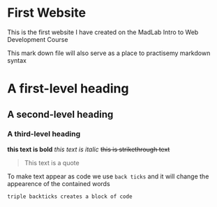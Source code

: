 # First Website
 
This is the first website I have created on the MadLab Intro to Web Development Course

This mark down file will also serve as a place to practisemy markdown syntax

# A first-level heading
## A second-level heading
### A third-level heading

**this text is bold**
*this text is italic*
~~this is strikethrough text~~

>This text is a quote

To make text appear as code we use `back ticks` and it will change the appearence of the contained words

```triple backticks creates a block of code```

